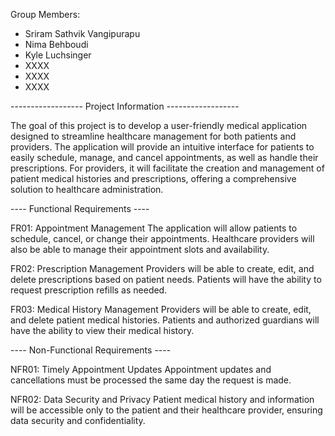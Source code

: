 Group Members:
- Sriram Sathvik Vangipurapu
- Nima Behboudi
- Kyle Luchsinger
- XXXX
- XXXX
- XXXX

------------------ Project Information ------------------

The goal of this project is to develop a user-friendly medical application designed to streamline healthcare management for both patients and providers. The application will provide an intuitive interface for patients to easily schedule, manage, and cancel appointments, as well as handle their prescriptions. For providers, it will facilitate the creation and management of patient medical histories and prescriptions, offering a comprehensive solution to healthcare administration.

---- Functional Requirements ----

FR01: Appointment Management
The application will allow patients to schedule, cancel, or change their appointments. Healthcare providers will also be able to manage their appointment slots and availability.

FR02: Prescription Management
Providers will be able to create, edit, and delete prescriptions based on patient needs. Patients will have the ability to request prescription refills as needed.

FR03: Medical History Management
Providers will be able to create, edit, and delete patient medical histories. Patients and authorized guardians will have the ability to view their medical history.

---- Non-Functional Requirements ----

NFR01: Timely Appointment Updates
Appointment updates and cancellations must be processed the same day the request is made.

NFR02: Data Security and Privacy
Patient medical history and information will be accessible only to the patient and their healthcare provider, ensuring data security and confidentiality.
